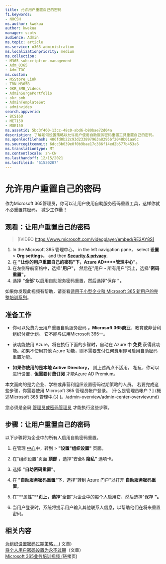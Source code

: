 ```yaml
---
title: 允许用户重置自己的密码
f1.keywords:
- NOCSH
ms.author: kwekua
author: kwekua
manager: scotv
audience: Admin
ms.topic: article
ms.service: o365-administration
ms.localizationpriority: medium
ms.collection:
- M365-subscription-management
- Adm_O365
- Adm_TOC
ms.custom:
- MSStore_Link
- TRN_M365B
- OKR_SMB_Videos
- AdminSurgePortfolio
- okr_smb
- AdminTemplateSet
- adminvideo
search.appverid:
- BCS160
- MET150
- MOE150
ms.assetid: 5bc3f460-13cc-48c0-abd6-b80bae72d04a
description: 了解如何设置策略以允许用户使用自助服务密码重置工具重置自己的密码。
ms.openlocfilehash: 486fd0b22c93d233897963a8295bf2048b01aa6c
ms.sourcegitcommit: 6dcc3b039e0f0b9bae17c386f14ed2b577b453a6
ms.translationtype: MT
ms.contentlocale: zh-CN
ms.lasthandoff: 12/15/2021
ms.locfileid: "61530207"
---
```

# <a name="let-users-reset-their-own-passwords"></a>允许用户重置自己的密码

作为Microsoft 365管理员，你可以让用户使用自助服务密码重置工具，这样[](https://go.microsoft.com/fwlink/p/?LinkId=522677)你就不必重置其密码。 减少工作量！
 
## <a name="watch-let-users-reset-their-own-passwords"></a>观看：让用户重置自己的密码

> [!VIDEO https://www.microsoft.com/videoplayer/embed/RE3AY8S]

1. In the Microsoft 365 管理中心， in the left navigation pane， select **设置**  >  **Org settings，** and then <a href="https://go.microsoft.com/fwlink/p/?linkid=2072756" target="_blank">**Security & privacy**</a>.
1. 在 **"让你的用户重置自己的密码"下，Azure AD****管理中心"。**
1. 在左侧导航窗格中，选择"**用户"，** 然后在"用户 **-** 所有用户"页上，选择"**密码重置"。**
1. 选择 **"全部**"以启用自助服务密码重置，然后选择"保存 **"。**

如果你发现此视频有帮助，请查看[适用于小型企业和 Microsoft 365 新用户的完整培训系列](../../business-video/index.yml)。
 
## <a name="before-you-begin"></a>准备工作
  
- 你可以免费为云用户重置自助服务密码 **，Microsoft 365商业**、教育或非营利组织付费计划。 它不能与试用Microsoft 365一。

- 该功能使用 Azure。将在执行下面的步骤时，自动在 Azure 中 **免费** 获得此功能。如果不使用其他 Azure 功能，则不需要支付任何费用即可启用自助密码重置功能。

- **如果你使用的是本地 Active Directory，** 则上述两点不适用。 相反，你可以进行设置，**但需要付费订阅** 才能Azure AD Premium。

本文面向的是为企业、学校或非营利组织设置密码过期策略的人员。 若要完成这些步骤，你需要使用 Microsoft 365 管理员帐户登录。 [什么是管理员帐户？] (概述Microsoft 365 管理中心] (。/admin-overview/admin-center-overview.md) 

您必须是全局 [管理员或密码管理员](about-admin-roles.md) 才能执行这些步骤。

## <a name="steps-let-people-reset-their-own-passwords"></a>步骤：让用户重置自己的密码

以下步骤将为企业中的所有人启用自助密码重置。

1. 在管理 <a href="https://go.microsoft.com/fwlink/p/?linkid=2024339" target="_blank">中心</a>中，转到  >  **"设置"组织设置"** 页面。

2. 在"组织设置"页面 **顶部** ，选择"安全& **隐私"** 选项卡。
  
3. 选择 **"自助密码重置"。**

4. 在 **"自助服务密码重置"下**，选择"转到 Azure 门户"以打开 **自助服务密码重置**。

5. 在"**属性"****页上，选择**"全部"为企业中的每个人启用它，然后选择"保存 **"。**
  
6. 当用户登录时，系统将提示用户输入其他联系人信息，以帮助他们在将来重置密码。

## <a name="related-content"></a>相关内容

[为组织设置密码过期策略， (](../manage/set-password-expiration-policy.md) 文章) \
[将个人用户密码设置为永不过期](set-password-to-never-expire.md)（文章）\
[Microsoft 365业务培训视频 (](../../business-video/index.yml)链接页) 
